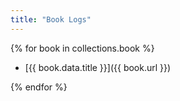 ```yaml
---
title: "Book Logs"
---
```


{% for book in collections.book %}

* [{{ book.data.title }}]({{ book.url }})

{% endfor %}
